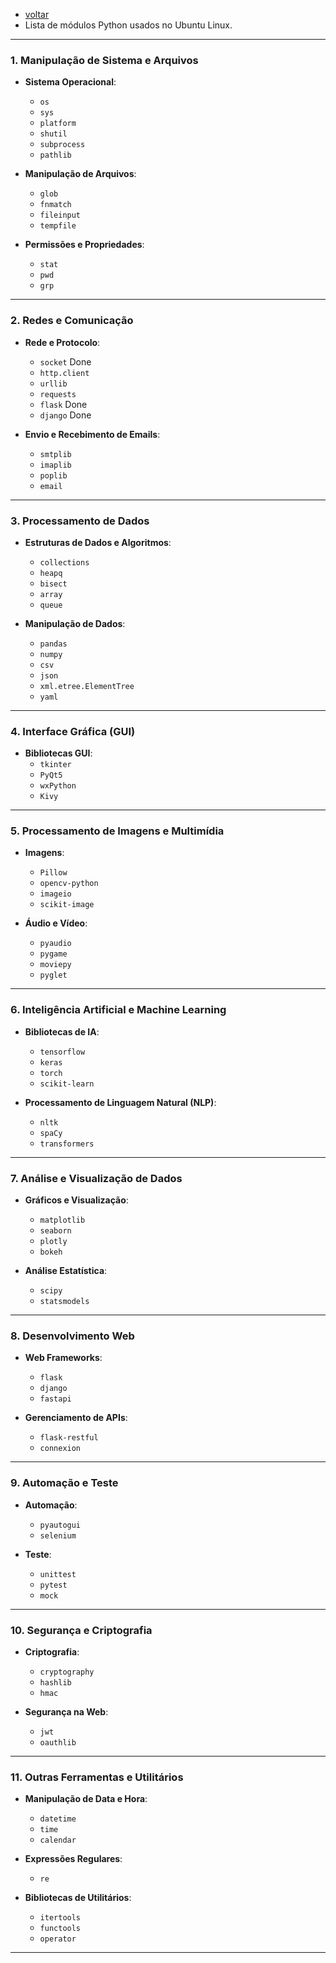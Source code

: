 - [voltar](https://github.com/0joseDark/modules/blob/main/README.md)
- Lista de módulos Python usados no Ubuntu Linux.
---
### **1. Manipulação de Sistema e Arquivos**
- **Sistema Operacional**:
  - `os`
  - `sys`
  - `platform`
  - `shutil`
  - `subprocess`
  - `pathlib`

- **Manipulação de Arquivos**:
  - `glob`
  - `fnmatch`
  - `fileinput`
  - `tempfile`

- **Permissões e Propriedades**:
  - `stat`
  - `pwd`
  - `grp`

---

### **2. Redes e Comunicação**
- **Rede e Protocolo**:
  - `socket`      Done
  - `http.client`
  - `urllib`
  - `requests`
  - `flask`       Done
  - `django`      Done

- **Envio e Recebimento de Emails**:
  - `smtplib`
  - `imaplib`
  - `poplib`
  - `email`

---

### **3. Processamento de Dados**
- **Estruturas de Dados e Algoritmos**:
  - `collections`
  - `heapq`
  - `bisect`
  - `array`
  - `queue`

- **Manipulação de Dados**:
  - `pandas`
  - `numpy`
  - `csv`
  - `json`
  - `xml.etree.ElementTree`
  - `yaml`

---

### **4. Interface Gráfica (GUI)**
- **Bibliotecas GUI**:
  - `tkinter`
  - `PyQt5`
  - `wxPython`
  - `Kivy`

---

### **5. Processamento de Imagens e Multimídia**
- **Imagens**:
  - `Pillow`
  - `opencv-python`
  - `imageio`
  - `scikit-image`

- **Áudio e Vídeo**:
  - `pyaudio`
  - `pygame`
  - `moviepy`
  - `pyglet`

---

### **6. Inteligência Artificial e Machine Learning**
- **Bibliotecas de IA**:
  - `tensorflow`
  - `keras`
  - `torch`
  - `scikit-learn`

- **Processamento de Linguagem Natural (NLP)**:
  - `nltk`
  - `spaCy`
  - `transformers`

---

### **7. Análise e Visualização de Dados**
- **Gráficos e Visualização**:
  - `matplotlib`
  - `seaborn`
  - `plotly`
  - `bokeh`

- **Análise Estatística**:
  - `scipy`
  - `statsmodels`

---

### **8. Desenvolvimento Web**
- **Web Frameworks**:
  - `flask`
  - `django`
  - `fastapi`
  
- **Gerenciamento de APIs**:
  - `flask-restful`
  - `connexion`

---

### **9. Automação e Teste**
- **Automação**:
  - `pyautogui`
  - `selenium`

- **Teste**:
  - `unittest`
  - `pytest`
  - `mock`

---

### **10. Segurança e Criptografia**
- **Criptografia**:
  - `cryptography`
  - `hashlib`
  - `hmac`

- **Segurança na Web**:
  - `jwt`
  - `oauthlib`

---

### **11. Outras Ferramentas e Utilitários**
- **Manipulação de Data e Hora**:
  - `datetime`
  - `time`
  - `calendar`

- **Expressões Regulares**:
  - `re`

- **Bibliotecas de Utilitários**:
  - `itertools`
  - `functools`
  - `operator`

---
